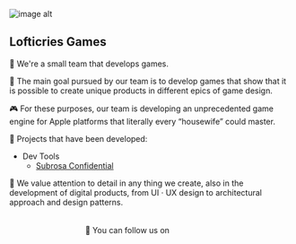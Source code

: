 ![image alt](https://github.com/Lofticries-Games/Resources/blob/release/Images/Greetings.png)

## Lofticries Games

👋 We're a small team that develops games.

🎯 The main goal pursued by our team is to develop games that show that it is possible to create unique products in different epics of game design.

🎮 For these purposes, our team is developing an unprecedented game engine for Apple platforms that literally every “housewife” could master.

👔 Projects that have been developed:
* Dev Tools
  * [Subrosa Confidential](https://github.com/Lofticries-Games/SubrosaKit)
<!--* Games
  * Game 1 -->
  
🌃 We value attention to detail in any thing we create, also in the development of digital products, from UI · UX design to architectural approach and design patterns.

<br>

<div align="center" vertical-align="middle">
    💬 You can follow us on
    &nbsp
    <a style="text-decoration: none" href="https://t.me/+gWVGV_CWdHBiYzVi"><img src="https://github.com/Lofticries-Games/Resources/blob/release/Logos/Telegram/Telegram.png" width="16" height="16"></a>
    &nbsp
    <a style="text-decoration: none" href="https://www.instagram.com/lofticriesgames?igsh=a2MwZzl6Nmh3dGly&utm_source=qr"><img src="https://github.com/Lofticries-Games/Resources/blob/release/Logos/Instagram/Instagram.png" width="16" height="16"></a>
    &nbsp
    <a style="text-decoration: none" href=""><img src="https://github.com/Lofticries-Games/Resources/blob/release/Logos/X · Twitter/X.png" width="16" height="16"></a>
</div>
